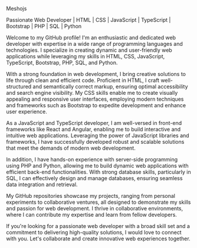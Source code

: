 Meshojs

Passionate Web Developer | HTML | CSS | JavaScript | TypeScript | Bootstrap | PHP | SQL | Python

Welcome to my GitHub profile! I'm an enthusiastic and dedicated web developer with expertise in a wide range of programming languages and technologies. I specialize in creating dynamic and user-friendly web applications while leveraging my skills in HTML, CSS, JavaScript, TypeScript, Bootstrap, PHP, SQL, and Python.

With a strong foundation in web development, I bring creative solutions to life through clean and efficient code. Proficient in HTML, I craft well-structured and semantically correct markup, ensuring optimal accessibility and search engine visibility. My CSS skills enable me to create visually appealing and responsive user interfaces, employing modern techniques and frameworks such as Bootstrap to expedite development and enhance user experience.

As a JavaScript and TypeScript developer, I am well-versed in front-end frameworks like React and Angular, enabling me to build interactive and intuitive web applications. Leveraging the power of JavaScript libraries and frameworks, I have successfully developed robust and scalable solutions that meet the demands of modern web development.

In addition, I have hands-on experience with server-side programming using PHP and Python, allowing me to build dynamic web applications with efficient back-end functionalities. With strong database skills, particularly in SQL, I can effectively design and manage databases, ensuring seamless data integration and retrieval.

My GitHub repositories showcase my projects, ranging from personal experiments to collaborative ventures, all designed to demonstrate my skills and passion for web development. I thrive in collaborative environments, where I can contribute my expertise and learn from fellow developers.

If you're looking for a passionate web developer with a broad skill set and a commitment to delivering high-quality solutions, I would love to connect with you. Let's collaborate and create innovative web experiences together.
